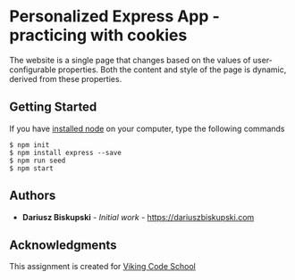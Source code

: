 # Personalized Express App - practicing with cookies

The website is a single page that changes based on the values of user-configurable properties. Both the content and style of the page is dynamic, derived from these properties.


## Getting Started

If you have [installed node](https://nodejs.org/en/download/) on your computer, type the following commands

```
$ npm init
$ npm install express --save
$ npm run seed
$ npm start
```


## Authors

* **Dariusz Biskupski** - *Initial work* - https://dariuszbiskupski.com


## Acknowledgments

This assignment is created for [Viking Code School](https://www.vikingcodeschool.com/)
